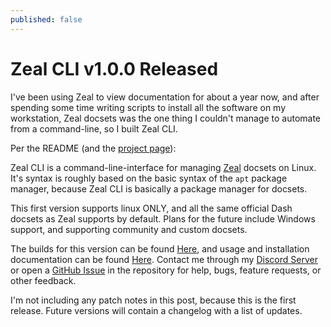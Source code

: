```yaml
---
published: false
---
```


# Zeal CLI v1.0.0 Released
I've been using Zeal to view documentation for about a year now, and after spending some time writing scripts to install all the software on my workstation, Zeal docsets was the one thing I couldn't manage to automate from a command-line, so I built Zeal CLI.

Per the README (and the [project page](/projects/zeal-cli)):

Zeal CLI is a command-line-interface for managing [Zeal](https://zealdocs.org/) docsets on Linux. It's syntax is roughly based on the basic syntax of the `apt` package manager, because Zeal CLI is basically a package manager for docsets.

This first version supports linux ONLY, and all the same official Dash docsets as Zeal supports by default. Plans for the future include Windows support, and supporting community and custom docsets.

The builds for this version can be found [Here](https://github.com/Morpheus636/zeal_cli/releases/tag/v1.0.0), and usage and installation documentation can be found [Here](https://github.com/Morpheus636/zeal_cli/blob/v1.0.0/docs/usage.md). Contact me through my [Discord Server](https://discord.morpheus636.com) or open a [GitHub Issue](https://github.com/Morpheus636/zeal_cli/issues) in the repository for help, bugs, feature requests, or other feedback.

I'm not including any patch notes in this post, because this is the first release. Future versions will contain a changelog with a list of updates.